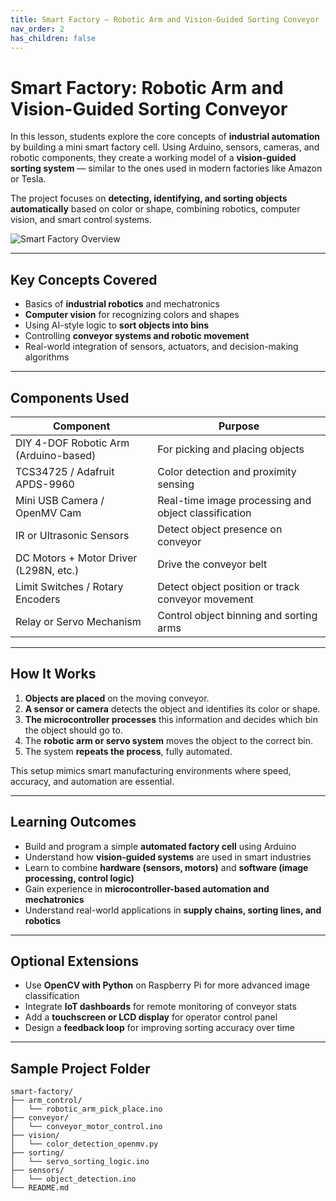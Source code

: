 ```yaml
---
title: Smart Factory – Robotic Arm and Vision-Guided Sorting Conveyor
nav_order: 2
has_children: false
---
```


# Smart Factory: Robotic Arm and Vision-Guided Sorting Conveyor

In this lesson, students explore the core concepts of **industrial automation** by building a mini smart factory cell. Using Arduino, sensors, cameras, and robotic components, they create a working model of a **vision-guided sorting system** — similar to the ones used in modern factories like Amazon or Tesla.

The project focuses on **detecting, identifying, and sorting objects automatically** based on color or shape, combining robotics, computer vision, and smart control systems.

![Smart Factory Overview](/Botshare_document/assets/Manufacturing.png)

---

## Key Concepts Covered

- Basics of **industrial robotics** and mechatronics  
- **Computer vision** for recognizing colors and shapes  
- Using AI-style logic to **sort objects into bins**  
- Controlling **conveyor systems and robotic movement**  
- Real-world integration of sensors, actuators, and decision-making algorithms

---

## Components Used

| Component                              | Purpose                                               |
|----------------------------------------|--------------------------------------------------------|
| DIY 4-DOF Robotic Arm (Arduino-based)  | For picking and placing objects                       |
| TCS34725 / Adafruit APDS-9960          | Color detection and proximity sensing                 |
| Mini USB Camera / OpenMV Cam           | Real-time image processing and object classification  |
| IR or Ultrasonic Sensors               | Detect object presence on conveyor                    |
| DC Motors + Motor Driver (L298N, etc.) | Drive the conveyor belt                               |
| Limit Switches / Rotary Encoders       | Detect object position or track conveyor movement     |
| Relay or Servo Mechanism               | Control object binning and sorting arms               |

---

## How It Works

1. **Objects are placed** on the moving conveyor.  
2. **A sensor or camera** detects the object and identifies its color or shape.  
3. **The microcontroller processes** this information and decides which bin the object should go to.  
4. The **robotic arm or servo system** moves the object to the correct bin.  
5. The system **repeats the process**, fully automated.

This setup mimics smart manufacturing environments where speed, accuracy, and automation are essential.

---

## Learning Outcomes

- Build and program a simple **automated factory cell** using Arduino  
- Understand how **vision-guided systems** are used in smart industries  
- Learn to combine **hardware (sensors, motors)** and **software (image processing, control logic)**  
- Gain experience in **microcontroller-based automation and mechatronics**  
- Understand real-world applications in **supply chains, sorting lines, and robotics**

---

## Optional Extensions

- Use **OpenCV with Python** on Raspberry Pi for more advanced image classification  
- Integrate **IoT dashboards** for remote monitoring of conveyor stats  
- Add a **touchscreen or LCD display** for operator control panel  
- Design a **feedback loop** for improving sorting accuracy over time

---

## Sample Project Folder

```plaintext
smart-factory/
├── arm_control/
│   └── robotic_arm_pick_place.ino
├── conveyor/
│   └── conveyor_motor_control.ino
├── vision/
│   └── color_detection_openmv.py
├── sorting/
│   └── servo_sorting_logic.ino
├── sensors/
│   └── object_detection.ino
└── README.md

